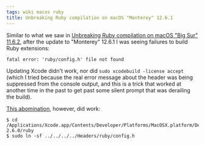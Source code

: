 ```yaml
---
tags: wiki macos ruby
title: Unbreaking Ruby compilation on macOS "Monterey" 12.6.1
---
```


Similar to what we saw in [Unbreaking Ruby compilation on macOS "Big Sur" 11.6.2](/wiki/Unbreaking_Ruby_compilation_on_macOS_"Big_Sur"_11.6.2), after the update to "Monterey" 12.6.1 I was seeing failures to build Ruby extensions:

```
fatal error: 'ruby/config.h' file not found
```

Updating Xcode didn't work, nor did `sudo xcodebuild -license accept` (which I tried because the real error message about the header was being suppressed from the console output, and this is a trick that worked at another time in the past to get past some silent prompt that was derailing the build).

[This abomination](https://stackoverflow.com/a/65481787/2103996), however, did work:

```shell
$ cd /Applications/Xcode.app/Contents/Developer/Platforms/MacOSX.platform/Developer/SDKs/MacOSX13.0.sdk/System/Library/Frameworks/Ruby.framework/Versions/2.6/usr/include/ruby-2.6.0/ruby
$ sudo ln -sf ../../../../Headers/ruby/config.h
```
